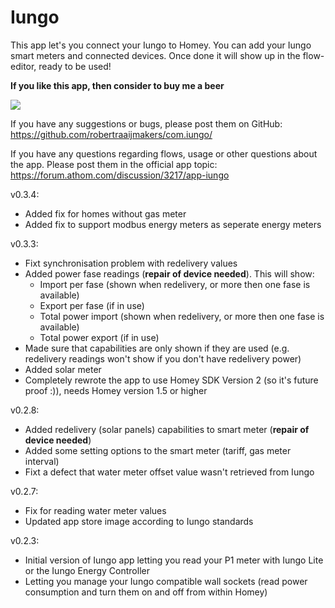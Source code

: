 # Iungo
This app let's you connect your Iungo to Homey. You can add your Iungo smart meters and connected devices. Once done it will show up in the flow-editor, ready to be used!


**If you like this app, then consider to buy me a beer**

[![](https://www.paypalobjects.com/en_US/i/btn/btn_donateCC_LG.gif)](https://paypal.me/RobertRaaijmakers/)


If you have any suggestions or bugs, please post them on GitHub: https://github.com/robertraaijmakers/com.iungo/

If you have any questions regarding flows, usage or other questions about the app. Please post them in the official app topic: https://forum.athom.com/discussion/3217/app-iungo

v0.3.4:
* Added fix for homes without gas meter
* Added fix to support modbus energy meters as seperate energy meters

v0.3.3:
* Fixt synchronisation problem with redelivery values
* Added power fase readings (**repair of device needed**). This will show:
	* Import per fase (shown when redelivery, or more then one fase is available)
	* Export per fase (if in use)
	* Total power import (shown when redelivery, or more then one fase is available)
	* Total power export (if in use)
* Made sure that capabilities are only shown if they are used (e.g. redelivery readings won't show if you don't have redelivery power)
* Added solar meter
* Completely rewrote the app to use Homey SDK Version 2 (so it's future proof :)), needs Homey version 1.5 or higher

v0.2.8:
* Added redelivery (solar panels) capabilities to smart meter (**repair of device needed**)
* Added some setting options to the smart meter (tariff, gas meter interval)
* Fixt a defect that water meter offset value wasn't retrieved from Iungo

v0.2.7:
* Fix for reading water meter values
* Updated app store image according to Iungo standards

v0.2.3: 
* Initial version of Iungo app letting you read your P1 meter with Iungo Lite or the Iungo Energy Controller
* Letting you manage your Iungo compatible wall sockets (read power consumption and turn them on and off from within Homey)
